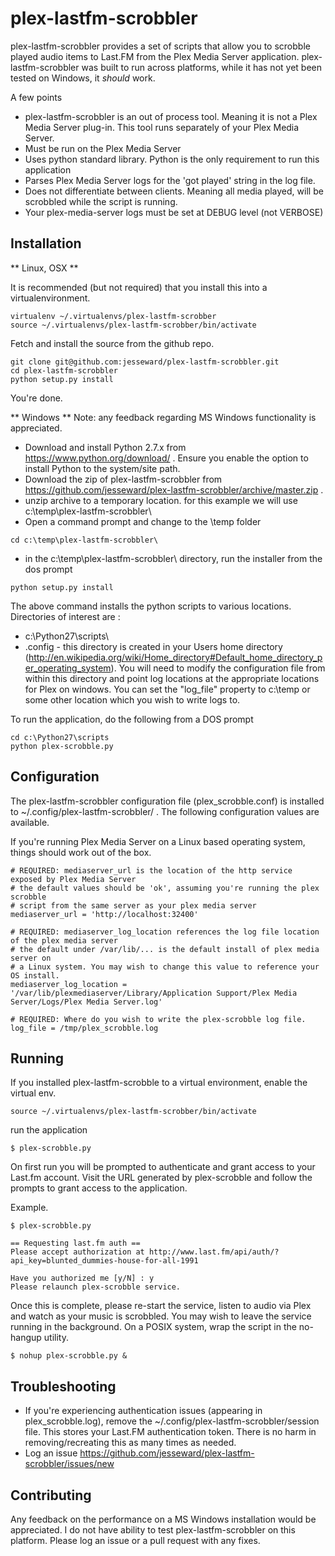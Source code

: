plex-lastfm-scrobbler
=====================

plex-lastfm-scrobbler provides a set of scripts that allow you to scrobble played audio items to Last.FM from the Plex Media Server application. plex-lastfm-scrobbler was built to run across platforms, while it has not yet been tested on Windows, it *should* work. 

A few points

  - plex-lastfm-scrobbler is an out of process tool. Meaning it is not a Plex Media Server plug-in. This tool runs separately of your Plex Media Server.
  - Must be run on the Plex Media Server 
  - Uses python standard library. Python is the only requirement to run this application
  - Parses Plex Media Server logs for the 'got played' string in the log file.
  - Does not differentiate between clients. Meaning all media played, will be scrobbled while the script is running.
  - Your plex-media-server logs must be set at DEBUG level (not VERBOSE)

Installation
----

** Linux, OSX **

It is recommended (but not required) that you install this into a virtualenvironment. 

```
virtualenv ~/.virtualenvs/plex-lastfm-scrobber
source ~/.virtualenvs/plex-lastfm-scrobber/bin/activate
```

Fetch and install the source from the github repo.
```
git clone git@github.com:jesseward/plex-lastfm-scrobbler.git
cd plex-lastfm-scrobbler
python setup.py install

```

You're done.

** Windows **
Note: any feedback regarding MS Windows functionality is appreciated.

*  Download and install Python 2.7.x from https://www.python.org/download/ . Ensure you enable the option to install Python to the system/site path.
*  Download the zip of plex-lastfm-scrobbler from https://github.com/jesseward/plex-lastfm-scrobbler/archive/master.zip .
* unzip archive to a temporary location. for this example we will use c:\temp\plex-lastfm-scrobbler\
* Open a command prompt and change to the \temp folder
```
cd c:\temp\plex-lastfm-scrobbler\
```
* in the c:\temp\plex-lastfm-scrobbler\ directory, run the installer from the dos prompt
```
python setup.py install
```
The above command installs the python scripts to various locations. Directories of interest are :
* c:\Python27\scripts\
* .config  - this directory is created in your Users home directory (http://en.wikipedia.org/wiki/Home_directory#Default_home_directory_per_operating_system). You will need to modify the configuration file from within this directory and point log locations at the appropriate locations for Plex on windows. You can set the "log_file" property to c:\temp or some other location which you wish to write logs to.
 
To run the application, do the following from a DOS prompt
```
cd c:\Python27\scripts
python plex-scrobble.py
```

Configuration
-----------

The plex-lastfm-scrobbler configuration file (plex_scrobble.conf) is installed to ~/.config/plex-lastfm-scrobbler/ . The following configuration values are available.

If you're running Plex Media Server on a Linux based operating system, things should work out of the box.

```
# REQUIRED: mediaserver_url is the location of the http service exposed by Plex Media Server
# the default values should be 'ok', assuming you're running the plex scrobble
# script from the same server as your plex media server
mediaserver_url = 'http://localhost:32400'

# REQUIRED: mediaserver_log_location references the log file location of the plex media server
# the default under /var/lib/... is the default install of plex media server on 
# a Linux system. You may wish to change this value to reference your OS install.
mediaserver_log_location = '/var/lib/plexmediaserver/Library/Application Support/Plex Media Server/Logs/Plex Media Server.log'

# REQUIRED: Where do you wish to write the plex-scrobble log file.
log_file = /tmp/plex_scrobble.log

```

Running
--------

If you installed plex-lastfm-scrobble to a virtual environment, enable the virtual env.

```
source ~/.virtualenvs/plex-lastfm-scrobber/bin/activate
```

run the application
```
$ plex-scrobble.py
```
On first run you will be prompted to authenticate and grant access to your Last.fm account. Visit the URL generated by plex-scrobble and follow the prompts to grant access to the application.

Example.


```
$ plex-scrobble.py

== Requesting last.fm auth ==
Please accept authorization at http://www.last.fm/api/auth/?api_key=blunted_dummies-house-for-all-1991

Have you authorized me [y/N] : y
Please relaunch plex-scrobble service.

```

Once this is complete, please re-start the service, listen to audio via Plex and watch as your music is scrobbled. You may wish to leave the service running in the background. On a POSIX system, wrap the script in the no-hangup utility.

```
$ nohup plex-scrobble.py &
```

Troubleshooting
-------------

* If you're experiencing authentication issues (appearing in plex_scrobble.log), remove the ~/.config/plex-lastfm-scrobbler/session file. This stores your Last.FM authentication token. There is no harm in removing/recreating this as many times as needed. 
* Log an issue https://github.com/jesseward/plex-lastfm-scrobbler/issues/new

Contributing 
-----------
Any feedback on the performance on a MS Windows installation would be appreciated. I do not have ability to test plex-lastfm-scrobbler on this platform. Please log an issue or a pull request with any fixes.


